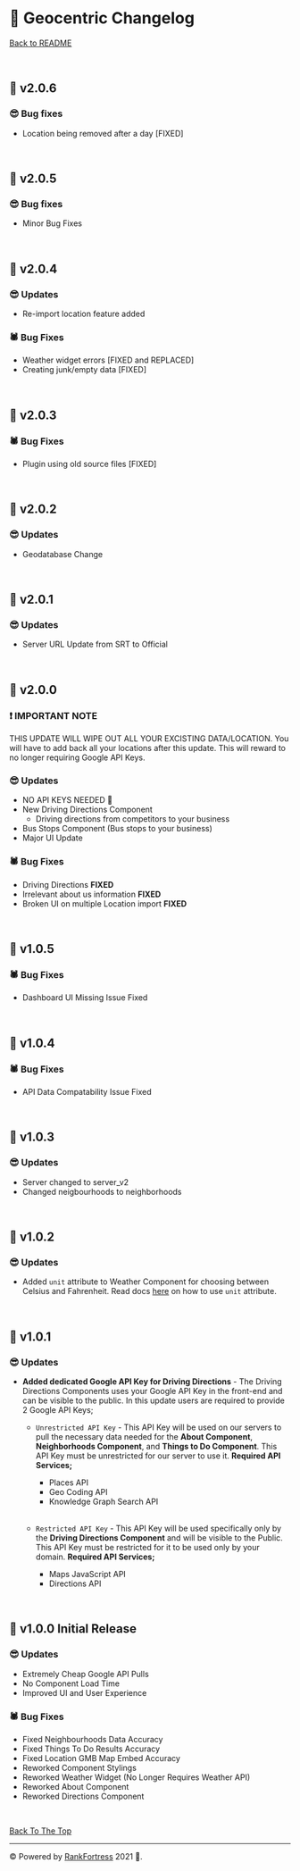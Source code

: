 # 🚩 Geocentric Changelog

[Back to README](https://github.com/francis150/geocentric#-geocentric-wp-plugin)

<p>&nbsp;</p>

## 🎯 v2.0.6

### 😎 **Bug fixes**
- Location being removed after a day [FIXED]

<p>&nbsp;</p>

## 🎯 v2.0.5

### 😎 **Bug fixes**
- Minor Bug Fixes

<p>&nbsp;</p>

## 🎯 v2.0.4

### 😎 **Updates**
- Re-import location feature added

### 🕷 **Bug Fixes**
- Weather widget errors [FIXED and REPLACED]
- Creating junk/empty data [FIXED]

<p>&nbsp;</p>

## 🎯 v2.0.3

### 🕷 **Bug Fixes**
- Plugin using old source files [FIXED]

<p>&nbsp;</p>

## 🎯 v2.0.2

### 😎 **Updates**
- Geodatabase Change

<p>&nbsp;</p>

## 🎯 v2.0.1

### 😎 **Updates**
- Server URL Update from SRT to Official

<p>&nbsp;</p>

## 🎯 v2.0.0

### ❗ **IMPORTANT NOTE**
THIS UPDATE WILL WIPE OUT ALL YOUR EXCISTING DATA/LOCATION. You will have to add back all your locations after this update. This will reward to no longer requiring Google API Keys.

### 😎 **Updates**
- NO API KEYS NEEDED 🤯
- New Driving Directions Component
    - Driving directions from competitors to your business
- Bus Stops Component (Bus stops to your business)
- Major UI Update

### 🕷 **Bug Fixes**
- Driving Directions **FIXED**
- Irrelevant about us information **FIXED**
- Broken UI on multiple Location import **FIXED**

<p>&nbsp;</p>

## 🎯 v1.0.5

### 🕷 **Bug Fixes**

- Dashboard UI Missing Issue Fixed

<p>&nbsp;</p>

## 🎯 v1.0.4

### 🕷 **Bug Fixes**

- API Data Compatability Issue Fixed

<p>&nbsp;</p>

## 🎯 v1.0.3

### 😎 **Updates**

- Server changed to server_v2
- Changed neigbourhoods to neighborhoods

<p>&nbsp;</p>

## 🎯 v1.0.2

### 😎 **Updates**

- Added `unit` attribute to Weather Component for choosing between Celsius and Fahrenheit. Read docs [here](https://github.com/francis150/geocentric#:~:text=unit%20%2D%20(optional)%20Use%20C%20for%20Celsius%20and%20F%20for%20Fahrenheit.) on how to use `unit` attribute.

<p>&nbsp;</p>

## 🎯 v1.0.1

### 😎 **Updates**

- **Added dedicated Google API Key for Driving Directions** - The Driving Directions Components uses your Google API Key in the front-end and can be visible to the public. In this update users are required to provide 2 Google API Keys;

    - `Unrestricted API Key` - This API Key will be used on our servers to pull the necessary data needed for the **About Component**, **Neighborhoods Component**, and **Things to Do Component**. This API Key must be unrestricted for our server to use it. **Required API Services;** 
        - Places API
        - Geo Coding API
        - Knowledge Graph Search API
        
        <br>

    - `Restricted API Key` - This API Key will be used specifically only by the **Driving Directions Component** and will be visible to the Public. This API Key must be restricted for it to be used only by your domain. **Required API Services;** 
        - Maps JavaScript API
        - Directions API

<p>&nbsp;</p>

## 🎯 v1.0.0 Initial Release

### 😎 **Updates**

- Extremely Cheap Google API Pulls
- No Component Load Time
- Improved UI and User Experience

### 🕷 **Bug Fixes**

- Fixed Neighbourhoods Data Accuracy
- Fixed Things To Do Results Accuracy
- Fixed Location GMB Map Embed Accuracy
- Reworked Component Stylings
- Reworked Weather Widget (No Longer Requires Weather API)
- Reworked About Component
- Reworked Directions Component

<p>&nbsp;</p>

[Back To The Top](#-geocentric-changelog)

---

© Powered by [RankFortress](https://rankfortress.com/) 2021 🤟.
